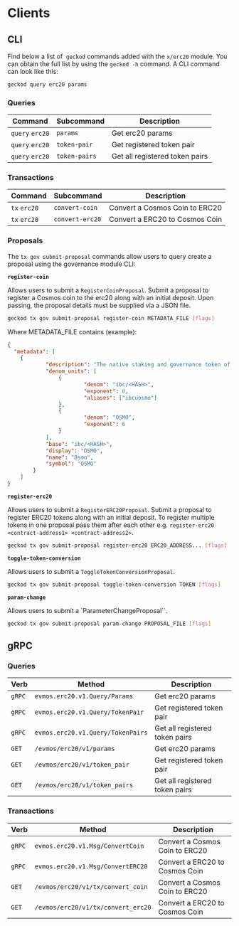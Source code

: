 <!--
order: 8
-->

# Clients

## CLI

Find below a list of  `geckod` commands added with the  `x/erc20` module. You can obtain the full list by using the `geckod -h` command. A CLI command can look like this:

```bash
geckod query erc20 params
```

### Queries

| Command         | Subcommand    | Description                    |
| --------------- | ------------- | ------------------------------ |
| `query` `erc20` | `params`      | Get erc20 params               |
| `query` `erc20` | `token-pair`  | Get registered token pair      |
| `query` `erc20` | `token-pairs` | Get all registered token pairs |

### Transactions

| Command      | Subcommand      | Description                    |
| ------------ | --------------- | ------------------------------ |
| `tx` `erc20` | `convert-coin`  | Convert a Cosmos Coin to ERC20 |
| `tx` `erc20` | `convert-erc20` | Convert a ERC20 to Cosmos Coin |

### Proposals

The `tx gov submit-proposal` commands allow users to query create a proposal using the governance module CLI:

**`register-coin`**

Allows users to submit a `RegisterCoinProposal`. Submit a proposal to register a Cosmos coin to the erc20 along with an initial deposit. Upon passing, the proposal details must be supplied via a JSON file.

```bash
geckod tx gov submit-proposal register-coin METADATA_FILE [flags]
```

Where METADATA_FILE contains (example):

```json
{
  "metadata": [
    {
			"description": "The native staking and governance token of the Osmosis chain",
			"denom_units": [
				{
						"denom": "ibc/<HASH>",
						"exponent": 0,
						"aliases": ["ibcuosmo"]
				},
				{
						"denom": "OSMO",
						"exponent": 6
				}
			],
			"base": "ibc/<HASH>",
			"display": "OSMO",
			"name": "Osmo",
			"symbol": "OSMO"
		}
	]
}
```

**`register-erc20`**

Allows users to submit a `RegisterERC20Proposal`. Submit a proposal to register ERC20 tokens along with an initial deposit. To register multiple tokens in one proposal pass them after each other e.g. `register-erc20 <contract-address1> <contract-address2>`.

```bash
geckod tx gov submit-proposal register-erc20 ERC20_ADDRESS... [flags]
```

**`toggle-token-conversion`**

Allows users to submit a `ToggleTokenConversionProposal`.

```bash
geckod tx gov submit-proposal toggle-token-conversion TOKEN [flags]
```

**`param-change`**

Allows users to submit a `ParameterChangeProposal``.

```bash
geckod tx gov submit-proposal param-change PROPOSAL_FILE [flags]
```

## gRPC

### Queries

| Verb   | Method                            | Description                    |
| ------ | --------------------------------- | ------------------------------ |
| `gRPC` | `evmos.erc20.v1.Query/Params`     | Get erc20 params               |
| `gRPC` | `evmos.erc20.v1.Query/TokenPair`  | Get registered token pair      |
| `gRPC` | `evmos.erc20.v1.Query/TokenPairs` | Get all registered token pairs |
| `GET`  | `/evmos/erc20/v1/params`          | Get erc20 params               |
| `GET`  | `/evmos/erc20/v1/token_pair`      | Get registered token pair      |
| `GET`  | `/evmos/erc20/v1/token_pairs`     | Get all registered token pairs |

### Transactions

| Verb   | Method                             | Description                    |
| ------ | ---------------------------------- | ------------------------------ |
| `gRPC` | `evmos.erc20.v1.Msg/ConvertCoin`   | Convert a Cosmos Coin to ERC20 |
| `gRPC` | `evmos.erc20.v1.Msg/ConvertERC20`  | Convert a ERC20 to Cosmos Coin |
| `GET`  | `/evmos/erc20/v1/tx/convert_coin`  | Convert a Cosmos Coin to ERC20 |
| `GET`  | `/evmos/erc20/v1/tx/convert_erc20` | Convert a ERC20 to Cosmos Coin |
